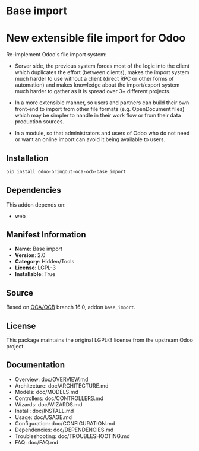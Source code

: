 # Base import


New extensible file import for Odoo
======================================

Re-implement Odoo's file import system:

* Server side, the previous system forces most of the logic into the
  client which duplicates the effort (between clients), makes the
  import system much harder to use without a client (direct RPC or
  other forms of automation) and makes knowledge about the
  import/export system much harder to gather as it is spread over
  3+ different projects.

* In a more extensible manner, so users and partners can build their
  own front-end to import from other file formats (e.g. OpenDocument
  files) which may be simpler to handle in their work flow or from
  their data production sources.

* In a module, so that administrators and users of Odoo who do not
  need or want an online import can avoid it being available to users.


## Installation

```bash
pip install odoo-bringout-oca-ocb-base_import
```

## Dependencies

This addon depends on:
- web

## Manifest Information

- **Name**: Base import
- **Version**: 2.0
- **Category**: Hidden/Tools
- **License**: LGPL-3
- **Installable**: True

## Source

Based on [OCA/OCB](https://github.com/OCA/OCB) branch 16.0, addon `base_import`.

## License

This package maintains the original LGPL-3 license from the upstream Odoo project.

## Documentation

- Overview: doc/OVERVIEW.md
- Architecture: doc/ARCHITECTURE.md
- Models: doc/MODELS.md
- Controllers: doc/CONTROLLERS.md
- Wizards: doc/WIZARDS.md
- Install: doc/INSTALL.md
- Usage: doc/USAGE.md
- Configuration: doc/CONFIGURATION.md
- Dependencies: doc/DEPENDENCIES.md
- Troubleshooting: doc/TROUBLESHOOTING.md
- FAQ: doc/FAQ.md
